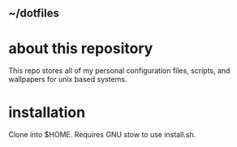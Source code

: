 ## ~/dotfiles

# about this repository
This repo stores all of my personal configuration files, scripts, and wallpapers for unix based systems.

# installation
Clone into $HOME. Requires GNU stow to use install.sh.

